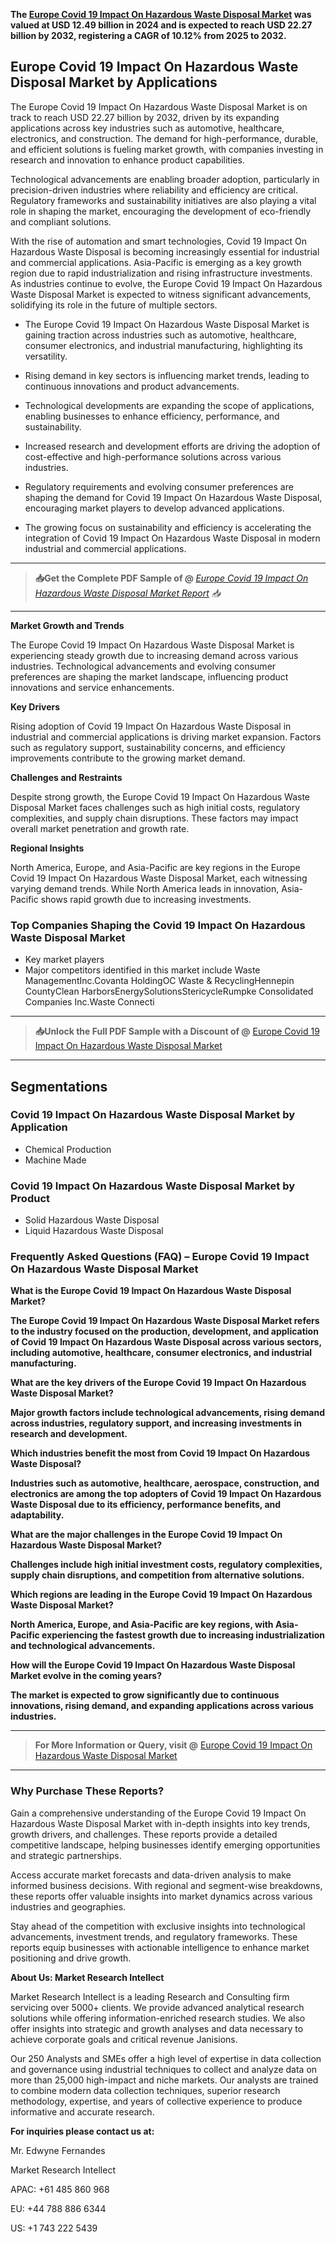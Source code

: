 <p><strong>The <a href="https://www.marketresearchintellect.com/download-sample/?rid=543621&amp;utm_source=Pulse-April-Europe&amp;utm_medium=852">Europe Covid 19 Impact On Hazardous Waste Disposal Market</a> was valued at USD 12.49 billion in 2024 and is expected to reach USD 22.27 billion by 2032, registering a CAGR of 10.12% from 2025 to 2032.</strong></p><h2>Europe Covid 19 Impact On Hazardous Waste Disposal Market by Applications&nbsp;</h2><p><p>The Europe Covid 19 Impact On Hazardous Waste Disposal Market is on track to reach USD 22.27 billion by 2032, driven by its expanding applications across key industries such as automotive, healthcare, electronics, and construction. The demand for high-performance, durable, and efficient solutions is fueling market growth, with companies investing in research and innovation to enhance product capabilities.</p><p>Technological advancements are enabling broader adoption, particularly in precision-driven industries where reliability and efficiency are critical. Regulatory frameworks and sustainability initiatives are also playing a vital role in shaping the market, encouraging the development of eco-friendly and compliant solutions.</p><p>With the rise of automation and smart technologies, Covid 19 Impact On Hazardous Waste Disposal is becoming increasingly essential for industrial and commercial applications. Asia-Pacific is emerging as a key growth region due to rapid industrialization and rising infrastructure investments. As industries continue to evolve, the Europe Covid 19 Impact On Hazardous Waste Disposal Market is expected to witness significant advancements, solidifying its role in the future of multiple sectors.</p></p><ul><li><p>The Europe Covid 19 Impact On Hazardous Waste Disposal Market is gaining traction across industries such as automotive, healthcare, consumer electronics, and industrial manufacturing, highlighting its versatility.</p></li><li><p>Rising demand in key sectors is influencing market trends, leading to continuous innovations and product advancements.</p></li><li><p>Technological developments are expanding the scope of applications, enabling businesses to enhance efficiency, performance, and sustainability.</p></li><li><p>Increased research and development efforts are driving the adoption of cost-effective and high-performance solutions across various industries.</p></li><li><p>Regulatory requirements and evolving consumer preferences are shaping the demand for Covid 19 Impact On Hazardous Waste Disposal, encouraging market players to develop advanced applications.</p></li><li><p>The growing focus on sustainability and efficiency is accelerating the integration of Covid 19 Impact On Hazardous Waste Disposal in modern industrial and commercial applications.</p></li></ul><hr /><blockquote><p><strong><span class="font-[700]">📥Get the Complete PDF Sample of @ </span></strong><em><span class="font-[700]"><a href="https://www.marketresearchintellect.com/download-sample/?rid=543621&amp;utm_source=Pulse-April-Europe&amp;utm_medium=852" target="_blank" data-tracking-control-name="article-ssr-frontend-pulse_little-text-block" data-tracking-will-navigate="" data-test-link="">Europe Covid 19 Impact On Hazardous Waste Disposal Market Report</a>&nbsp;📥</span></em></p></blockquote><hr /><p class="" data-start="77" data-end="360"><strong data-start="77" data-end="105">Market Growth and Trends</strong></p><p class="" data-start="77" data-end="360">The Europe Covid 19 Impact On Hazardous Waste Disposal Market is experiencing steady growth due to increasing demand across various industries. Technological advancements and evolving consumer preferences are shaping the market landscape, influencing product innovations and service enhancements.</p><p class="" data-start="362" data-end="606"><strong data-start="362" data-end="377">Key Drivers</strong></p><p class="" data-start="362" data-end="606">Rising adoption of Covid 19 Impact On Hazardous Waste Disposal in industrial and commercial applications is driving market expansion. Factors such as regulatory support, sustainability concerns, and efficiency improvements contribute to the growing market demand.</p><p class="" data-start="608" data-end="849"><strong data-start="608" data-end="637">Challenges and Restraints</strong></p><p class="" data-start="608" data-end="849">Despite strong growth, the Europe Covid 19 Impact On Hazardous Waste Disposal Market faces challenges such as high initial costs, regulatory complexities, and supply chain disruptions. These factors may impact overall market penetration and growth rate.</p><p class="" data-start="851" data-end="1095"><strong data-start="851" data-end="872">Regional Insights</strong></p><p class="" data-start="851" data-end="1095">North America, Europe, and Asia-Pacific are key regions in the Europe Covid 19 Impact On Hazardous Waste Disposal Market, each witnessing varying demand trends. While North America leads in innovation, Asia-Pacific shows rapid growth due to increasing investments.</p><p><h3>Top Companies Shaping the Covid 19 Impact On Hazardous Waste Disposal Market </h3><ul><li>Key market players</li><li>Major competitors identified in this market include Waste ManagementInc.Covanta HoldingOC Waste & RecyclingHennepin CountyClean HarborsEnergySolutionsStericycleRumpke Consolidated Companies Inc.Waste Connecti</li></ul></p><hr /><blockquote><p><strong>📥Unlock the Full PDF Sample with a Discount of @</strong> <a href="https://www.marketresearchintellect.com/ask-for-discount/?rid=543621&amp;utm_source=Pulse-April-Europe&amp;utm_medium=852">Europe Covid 19 Impact On Hazardous Waste Disposal Market</a></p></blockquote><hr /><p><h2>Segmentations</h2><h3>Covid 19 Impact On Hazardous Waste Disposal Market by Application</h3><ul><li>Chemical Production</li><li>Machine Made</li></ul><h3>Covid 19 Impact On Hazardous Waste Disposal Market by Product</h3><ul><li>Solid Hazardous Waste Disposal</li><li>Liquid Hazardous Waste Disposal</li></ul></p><h3><strong>Frequently Asked Questions (FAQ) &ndash; Europe Covid 19 Impact On Hazardous Waste Disposal Market</strong></h3><p><strong>What is the Europe Covid 19 Impact On Hazardous Waste Disposal Market?</strong></p><p><strong>The Europe Covid 19 Impact On Hazardous Waste Disposal Market refers to the industry focused on the production, development, and application of Covid 19 Impact On Hazardous Waste Disposal across various sectors, including automotive, healthcare, consumer electronics, and industrial manufacturing.</strong></p><p><strong>What are the key drivers of the Europe Covid 19 Impact On Hazardous Waste Disposal Market?</strong></p><p><strong>Major growth factors include technological advancements, rising demand across industries, regulatory support, and increasing investments in research and development.</strong></p><p><strong>Which industries benefit the most from Covid 19 Impact On Hazardous Waste Disposal?</strong></p><p><strong>Industries such as automotive, healthcare, aerospace, construction, and electronics are among the top adopters of Covid 19 Impact On Hazardous Waste Disposal due to its efficiency, performance benefits, and adaptability.</strong></p><p><strong>What are the major challenges in the Europe Covid 19 Impact On Hazardous Waste Disposal Market?</strong></p><p><strong>Challenges include high initial investment costs, regulatory complexities, supply chain disruptions, and competition from alternative solutions.</strong></p><p><strong>Which regions are leading in the Europe Covid 19 Impact On Hazardous Waste Disposal Market?</strong></p><p><strong>North America, Europe, and Asia-Pacific are key regions, with Asia-Pacific experiencing the fastest growth due to increasing industrialization and technological advancements.</strong></p><p><strong>How will the Europe Covid 19 Impact On Hazardous Waste Disposal Market evolve in the coming years?</strong></p><p><strong>The market is expected to grow significantly due to continuous innovations, rising demand, and expanding applications across various industries.</strong></p><hr /><blockquote><p><span class="font-[700]"><strong>For More Information or Query, visit&nbsp;@</strong>&nbsp;</span><span class="font-[700]"><a href="https://www.marketresearchintellect.com/product/covid-19-impact-on-hazardous-waste-disposal-market-size-forecast/?utm_source=Linkedin&utm_medium=852" target="_blank" data-tracking-control-name="article-ssr-frontend-pulse_little-text-block" data-tracking-will-navigate="" data-test-link="">Europe Covid 19 Impact On Hazardous Waste Disposal Market</a></span></p></blockquote><hr /><h3><strong data-start="0" data-end="31">Why Purchase These Reports?</strong></h3><p class="" data-start="35" data-end="297">Gain a comprehensive understanding of the Europe Covid 19 Impact On Hazardous Waste Disposal Market with in-depth insights into key trends, growth drivers, and challenges. These reports provide a detailed competitive landscape, helping businesses identify emerging opportunities and strategic partnerships.</p><p class="" data-start="299" data-end="540">Access accurate market forecasts and data-driven analysis to make informed business decisions. With regional and segment-wise breakdowns, these reports offer valuable insights into market dynamics across various industries and geographies.</p><p class="" data-start="542" data-end="784">Stay ahead of the competition with exclusive insights into technological advancements, investment trends, and regulatory frameworks. These reports equip businesses with actionable intelligence to enhance market positioning and drive growth.</p><p><strong><span class="font-[700]">About Us: Market Research Intellect</span></strong></p><p><span class="">Market Research Intellect is a leading Research and Consulting firm servicing over 5000+ clients. We provide advanced analytical research solutions while offering information-enriched research studies.&nbsp;</span>We also offer insights into strategic and growth analyses and data necessary to achieve corporate goals and critical revenue Janisions.</p><p><span class="">Our 250 Analysts and SMEs offer a high level of expertise in data collection and governance using industrial techniques to collect and analyze data on more than 25,000 high-impact and niche markets. Our analysts are trained to combine modern data collection techniques, superior research methodology, expertise, and years of collective experience to produce informative and accurate research.</span></p><p><strong>For inquiries please contact us at:</strong></p><p>Mr. Edwyne Fernandes</p><p>Market Research Intellect</p><p>APAC: +61 485 860 968</p><p>EU: +44 788 886 6344</p><p>US: +1 743 222 5439</p>